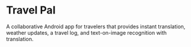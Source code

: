 # Travel Pal
A collaborative Android app for travelers that provides instant translation, weather updates, a travel log, and text-on-image recognition with translation.
